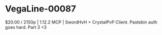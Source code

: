 # VegaLine-00087
$20.00 / 2150p | 1.12.2 MCP | SwordHvH + CrystalPvP Client. Pastebin auth goes hard. Part 3 &lt;3
